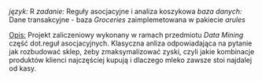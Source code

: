 _język:_  R
_zadanie:_  Reguły asocjacyjne i analiza koszykowa
_baza danych:_ Dane transakcyjne - baza _Groceries_ zaimplemetowana w pakiecie _arules_

<u>Opis:</u>
Projekt zaliczeniowy wykonany w ramach przedmiotu _Data Mining_ część dot.reguł asocjacyjnych. Klasyczna anliza odpowiadająca na pytanie jak rozbudować sklep, żeby zmaksymalizować zyski, czyli jakie kombinacje produktów klienci najczęściej kupują i dlaczego mleko zawsze stoi najdalej od kasy.
